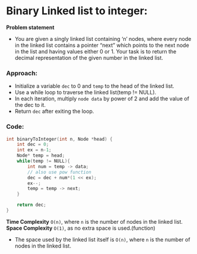 # Binary Linked list to integer:

**Problem statement**

- You are given a singly linked list containing ‘n’ nodes, where every node in the linked list contains a pointer “next” which points to the next node in the list and having values either 0 or 1. Your task is to return the decimal representation of the given number in the linked list.

### Approach:

- Initialize a variable `dec` to 0 and `temp` to the head of the linked list.
- Use a while loop to traverse the linked list(temp != NULL).
- In each iteration, multiply `node data` by power of 2 and add the value of the dec to it.
- Return `dec` after exiting the loop.

### Code:

```C++
int binaryToInteger(int n, Node *head) {
    int dec = 0;
    int ex = n-1;
    Node* temp = head;
    while(temp != NULL){
        int num = temp -> data;
        // also use pow function
        dec = dec + num*(1 << ex);
        ex--;
        temp = temp -> next;
    }

    return dec;
}
```

**Time Complexity** `O(n)`, where `n` is the number of nodes in the linked list.
**Space Complexity** `O(1)`, as no extra space is used.(function)

- The space used by the linked list itself is `O(n)`, where `n` is the number of nodes in the linked list.
